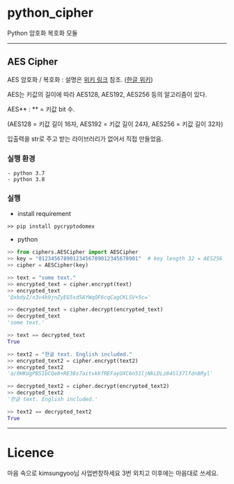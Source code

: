 # python_cipher
Python 암호화 복호화 모듈

---

## AES Cipher

AES 암호화 / 복호화 : 설명은 [위키 링크](https://en.wikipedia.org/wiki/Advanced_Encryption_Standard) 참조. ([한글 위키](https://ko.wikipedia.org/wiki/%EA%B3%A0%EA%B8%89_%EC%95%94%ED%98%B8%ED%99%94_%ED%91%9C%EC%A4%80))

AES는 키값의 길이에 따라 AES128, AES192, AES256 등의 알고리즘이 있다.

AES** : ** = 키값 bit 수.

(AES128 = 키값 길이 16자, AES192 = 키값 길이 24자, AES256 = 키값 길이 32자)

입출력을 str로 주고 받는 라이브러리가 없어서 직접 만들었음.

### 실행 환경

```shell
- python 3.7
- python 3.8
```

### 실행

- install requirement
```shell
>> pip install pycryptodomex
```

- python
```python
>> from ciphers.AESCipher import AESCipher
>> key = "01234567890123456789012345678901"  # key length 32 = AES256
>> cipher = AESCipher(key)

>> text = "some text."
>> encrypted_text = cipher.encrypt(text)
>> encrypted_text
'QxbdyZ/x3v4k9jnZyEG5sd5AYWqQF6cqCagCKLSV+5c='

>> decrypted_text = cipher.decrypt(encrypted_text)
>> decrypted_text
'some text.'

>> text == decrypted_text
True

>> text2 = "한글 text. English included."
>> encrypted_text2 = cipher.encrypt(text2)
>> encrypted_text2
'a/0HKUgPB5IbCQe8+RE38s7aitvkkfREFayOXC6n51ljNkLDLz84Sl37lfdn8Ryl'

>> decrypted_text2 = cipher.decrypt(encrypted_text2)
>> decrypted_text2
'한글 text. English included.'

>> text2 == decrypted_text2
True
```

---

# Licence

마음 속으로 kimsungyoo님 사업번창하세요 3번 외치고 이후에는 마음대로 쓰세요.